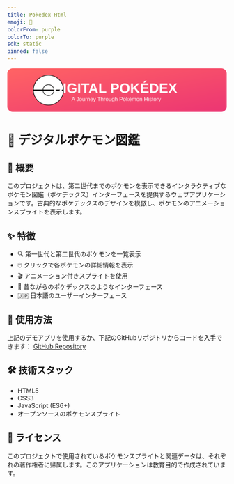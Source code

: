 ```yaml
---
title: Pokedex Html
emoji: 🏢
colorFrom: purple
colorTo: purple
sdk: static
pinned: false
---
```


<p align="center">
  <img src="./assets/header.svg" alt="デジタルポケモン図鑑" width="800">
</p>

# 📱 デジタルポケモン図鑑

## 📖 概要
このプロジェクトは、第二世代までのポケモンを表示できるインタラクティブなポケモン図鑑（ポケデックス）インターフェースを提供するウェブアプリケーションです。古典的なポケデックスのデザインを模倣し、ポケモンのアニメーションスプライトを表示します。

## ✨ 特徴
- 🔍 第一世代と第二世代のポケモンを一覧表示
- 🖱️ クリックで各ポケモンの詳細情報を表示
- 🎬 アニメーション付きスプライトを使用
- 🎨 昔ながらのポケデックスのようなインターフェース
- 🇯🇵 日本語のユーザーインターフェース

## 🚀 使用方法
上記のデモアプリを使用するか、下記のGitHubリポジトリからコードを入手できます：
[GitHub Repository](https://github.com/Sunwood-ai-labs/pokemon-nostalgic-pokedex-jp)

## 🛠️ 技術スタック
- HTML5
- CSS3
- JavaScript (ES6+)
- オープンソースのポケモンスプライト

## 📝 ライセンス
このプロジェクトで使用されているポケモンスプライトと関連データは、それぞれの著作権者に帰属します。このアプリケーションは教育目的で作成されています。
